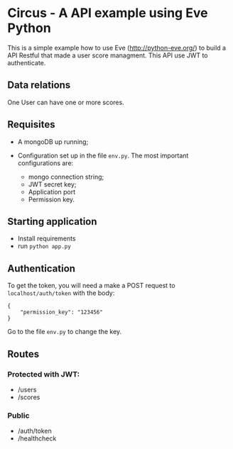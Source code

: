 # Circus - A API example using Eve Python
This is a simple example how to use Eve (http://python-eve.org/) to build a API Restful that made a user score managment. This API use JWT to authenticate.

## Data relations
One User can have one or more scores.

## Requisites
* A mongoDB up running;
* Configuration set up in the file `env.py`. The most important configurations are:

  * mongo connection string;
  * JWT secret key;
  * Application port
  * Permission key.

## Starting application
* Install requirements
* run `python app.py`

## Authentication
To get the token, you will need a make a POST request to `localhost/auth/token` with the body:

```
{
    "permission_key": "123456"
}
```
Go to the file `env.py` to change the key.

## Routes
### Protected with JWT:
* /users
* /scores
### Public
* /auth/token
* /healthcheck